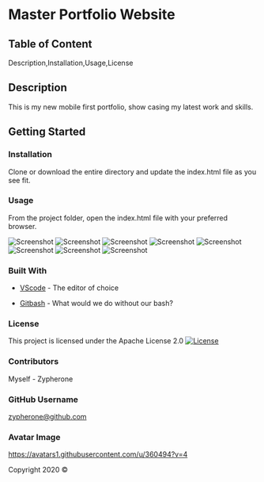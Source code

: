 # Master Portfolio Website

## Table of Content
Description,Installation,Usage,License

## Description    
This is my new mobile first portfolio, show casing my latest work and skills.

## Getting Started

### Installation
Clone or download the entire directory and update the index.html file as you see fit.

### Usage
From the project folder, open the index.html file with your preferred browser.

![Screenshot](readme/desktop-home.jpg?raw=true "Screenshot")
![Screenshot](readme/mobile-home.jpg?raw=true "Screenshot")
![Screenshot](readme/desktop-about.jpg?raw=true "Screenshot")
![Screenshot](readme/mobile-about.jpg?raw=true "Screenshot")
![Screenshot](readme/desktop-portfolio.jpg?raw=true "Screenshot")
![Screenshot](readme/mobile-portfolio.jpg?raw=true "Screenshot")
![Screenshot](readme/desktop-contact.jpg?raw=true "Screenshot")
![Screenshot](readme/mobile-contact.jpg?raw=true "Screenshot")

### Built With
* [VScode](https://code.visualstudio.com/) - The editor of choice
- [Gitbash](https://gitforwindows.org/) - What would we do without our bash?

### License 

This project is licensed under the Apache License 2.0 
[![License](https://img.shields.io/badge/License-Apache%202.0-blue.svg)](https://opensource.org/licenses/Apache-2.0)

### Contributors
Myself - Zypherone

### GitHub Username
zypherone@github.com

### Avatar Image
https://avatars1.githubusercontent.com/u/360494?v=4

Copyright 2020 &copy;
